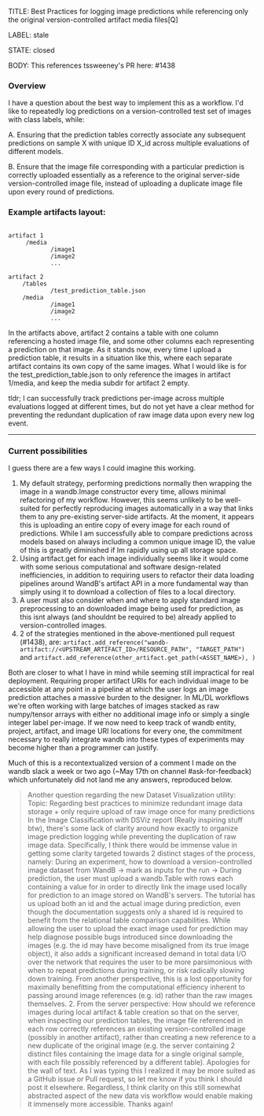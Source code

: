 TITLE:
Best Practices for logging image predictions while referencing only the original version-controlled artifact media files[Q]

LABEL:
stale

STATE:
closed

BODY:
This references tssweeney's PR here: #1438

### Overview

I have a question about the best way to implement this as a workflow. I'd like to repeatedly log predictions on a version-controlled test set of images with class labels, while:

A. Ensuring that the prediction tables correctly associate any subsequent predictions on sample X with unique ID X_id across multiple evaluations of different models.

B. Ensure that the image file corresponding with a particular prediction is correctly uploaded essentially as a reference to the original server-side version-controlled image file, instead of uploading a duplicate image file upon every round of predictions.

### Example artifacts layout:
```

artifact 1  
     /media  
            /image1  
            /image2  
            ...

artifact 2
    /tables
            /test_prediction_table.json
    /media
            /image1
            /image2
            ...
```


In the artifacts above, artifact 2 contains a table with one column referencing a hosted image file, and some other columns each representing a prediction on that image. As it stands now, every time I upload a prediction table, it results in a situation like this, where each separate artifact contains its own copy of the same images. What I would like is for the test_prediction_table.json to only reference the images in artifact 1/media, and keep the media subdir for artifact 2 empty.

tldr; I can successfully track predictions per-image across multiple evaluations logged at different times, but do not yet have a clear method for preventing the redundant duplication of raw image data upon every new log event.

---------------------

### Current possibilities

I guess there are a few ways I could imagine this working.

1. My default strategy, performing predictions normally then wrapping the image in a wandb.Image constructor every time, allows minimal refactoring of my workflow. However, this seems unlikely to be well-suited for perfectly reproducing images automatically in a way that links them to any pre-existing server-side artifacts. At the moment, it appears this is uploading an entire copy of every image for each round of predictions. While I am successfully able to compare predictions across models based on always including a common unique image ID, the value of this is greatly diminished if Im rapidly using up all storage space.
2. Using artifact.get for each image individually seems like it would come with some serious computational and software design-related inefficiencies, in addition to requiring users to refactor their data loading pipelines around WandB's artifact API in a more fundamental way than simply using it to download a collection of files to a local directory.
3. A user must also consider when and where to apply standard image preprocessing to an downloaded image being used for prediction, as this isnt always (and shouldnt be required to be) already applied to version-controlled images.
4. 2 of the strategies mentioned in the above-mentioned pull request (#1438), are:
`artifact.add_reference("wandb-artifact://<UPSTREAM_ARTIFACT_ID>/RESOURCE_PATH", "TARGET_PATH")`
and
`artifact.add_reference(other_artifact.get_path(<ASSET_NAME>), )`

Both are closer to what I have in mind while seeming still impractical for real deployment. Requiring proper artifact URIs for each individual image to be accessible at any point in a pipeline at which the user logs an image prediction attaches a massive burden to the designer. In ML/DL workflows we're often working with large batches of images stacked as raw numpy/tensor arrays with either no additional image info or simply a single integer label per-image. If we now need to keep track of wandb entity, project, artifact, and image URI locations for every one, the commitment necessary to really integrate wandb into these types of experiments may become higher than a programmer can justify.


Much of this is a recontextualized version of a comment I made on the wandb slack a week or two ago (~May 17th on channel #ask-for-feedback) which unfortunately did not land me any answers, reproduced below. 




> Another question regarding the new Dataset Visualization utility:
Topic: Regarding best practices to minimize redundant image data storage + only require upload of raw image once for many predictions
In the Image Classification with DSViz report (Really inspiring stuff btw), there's some lack of clarity around how exactly to organize image prediction logging while preventing the duplication of raw image data. Specifically, I think there would be immense value in getting some clarity targeted towards 2 distinct stages of the process, namely:
During an experiment, how to download a version-controlled image dataset from WandB -> mark as inputs for the run -> During prediction, the user must upload a wandb.Table with rows each containing a value for <???> in order to directly link the image used locally for prediction to an image stored on WandB's servers.
The tutorial has us upload both an id and the actual image during prediction, even though the documentation suggests only a shared id is required to benefit from the relational table comparison capabilities.
While allowing the user to upload the exact image used for prediction may help diagnose possible bugs introduced since downloading the images (e.g. the id may have become misaligned from its true image object), it also adds a significant increased demand in total data I/O over the network that requires the user to be more parsimonious with when to repeat predictions during training, or risk radically slowing down training.
From another perspective, this is a lost opportunity for maximally benefitting from the computational efficiency inherent to passing around image references (e.g. id) rather than the raw images themselves.
> 2. From the server perspective: How should we reference images during local artifact & table creation so that on the server, when inspecting our prediction tables, the image file referenced in each row correctly references an existing version-controlled image (possibly in another artifact), rather than creating a new reference to a new duplicate of the original image (e.g. the server containing 2 distinct files containing the image data for a single original sample, with each file possibly referenced by a different table).
Apologies for the wall of text. As I was typing this I realized it may be more suited as a GitHub issue or Pull request, so let me know if you think I should post it elsewhere. Regardless, I think clarity on this still somewhat abstracted aspect of the new data vis workflow would enable making it immensely more accessible. Thanks again!


